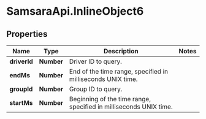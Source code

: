 # SamsaraApi.InlineObject6

## Properties
Name | Type | Description | Notes
------------ | ------------- | ------------- | -------------
**driverId** | **Number** | Driver ID to query. | 
**endMs** | **Number** | End of the time range, specified in milliseconds UNIX time. | 
**groupId** | **Number** | Group ID to query. | 
**startMs** | **Number** | Beginning of the time range, specified in milliseconds UNIX time. | 


